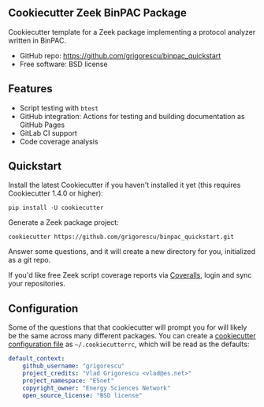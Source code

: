 Cookiecutter Zeek BinPAC Package
--------------------------------

Cookiecutter template for a Zeek package implementing a protocol analyzer written in BinPAC.

* GitHub repo: https://github.com/grigorescu/binpac_quickstart
* Free software: BSD license

Features
--------

* Script testing with ``btest``
* GitHub integration: Actions for testing and building documentation as GitHub Pages
* GitLab CI support
* Code coverage analysis

Quickstart
----------

Install the latest Cookiecutter if you haven't installed it yet (this requires
Cookiecutter 1.4.0 or higher):

    pip install -U cookiecutter

Generate a Zeek package project:

    cookiecutter https://github.com/grigorescu/binpac_quickstart.git

Answer some questions, and it will create a new directory for you, initialized as a git repo.

If you'd like free Zeek script coverage reports via [Coveralls](https://coveralls.io), login and sync your repositories.

Configuration
-------------

Some of the questions that that cookiecutter will prompt you for will likely be the same across many different packages. You can create a [cookiecutter configuration file](https://cookiecutter.readthedocs.io/en/1.7.2/advanced/user_config.html) as `~/.cookiecutterrc`, which will be read as the defaults:

``` yaml
default_context:
    github_username: "grigorescu"
    project_credits: "Vlad Grigorescu <vlad@es.net>"
    project_namespace: "ESnet"
    copyright_owner: "Energy Sciences Network"
    open_source_license: "BSD license"
```
